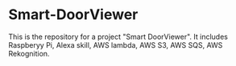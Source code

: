 # Smart-DoorViewer
This is the repository for a project "Smart DoorViewer". It includes Raspberyy Pi, Alexa skill, AWS lambda, AWS S3, AWS SQS, AWS Rekognition.
